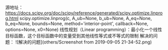 源地址：https://docs.scipy.org/doc/scipy/reference/generated/scipy.optimize.linprog.html
scipy.optimize.linprog(c, A_ub=None, b_ub=None, A_eq=None, b_eq=None, bounds=None, method='interior-point', callback=None, options=None, x0=None)
线性规划（Linear programming）：最小化一个线性目标函数，这个目标函数中的变量受到其他线性等式或不等式的限制
解决的问题：
![解决的问题](others/Screenshot from 2019-09-05 21-34-52.png)
